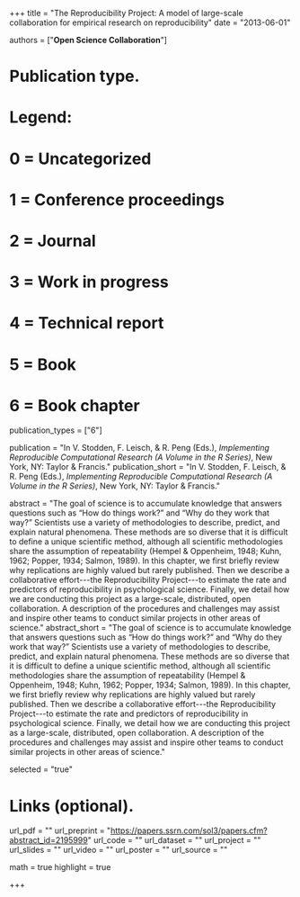 +++
title = "The Reproducibility Project: A model of large-scale collaboration for empirical research on reproducibility"
date = "2013-06-01"

authors = ["**Open Science Collaboration**"]

# Publication type.
# Legend:
# 0 = Uncategorized
# 1 = Conference proceedings
# 2 = Journal
# 3 = Work in progress
# 4 = Technical report
# 5 = Book
# 6 = Book chapter
publication_types = ["6"]

publication = "In V. Stodden, F. Leisch, & R. Peng (Eds.), *Implementing Reproducible Computational Research (A Volume in the R Series)*, New York, NY: Taylor & Francis."
publication_short = "In V. Stodden, F. Leisch, & R. Peng (Eds.), *Implementing Reproducible Computational Research (A Volume in the R Series)*, New York, NY: Taylor & Francis."

abstract = "The goal of science is to accumulate knowledge that answers questions such as “How do things work?” and “Why do they work that way?” Scientists use a variety of methodologies to describe, predict, and explain natural phenomena. These methods are so diverse that it is difficult to define a unique scientific method, although all scientific methodologies share the assumption of repeatability (Hempel & Oppenheim, 1948; Kuhn, 1962; Popper, 1934; Salmon, 1989). In this chapter, we first briefly review why replications are highly valued but rarely published. Then we describe a collaborative effort---the Reproducibility Project---to estimate the rate and predictors of reproducibility in psychological science. Finally, we detail how we are conducting this project as a large-scale, distributed, open collaboration. A description of the procedures and challenges may assist and inspire other teams to conduct similar projects in other areas of science."
abstract_short = "The goal of science is to accumulate knowledge that answers questions such as “How do things work?” and “Why do they work that way?” Scientists use a variety of methodologies to describe, predict, and explain natural phenomena. These methods are so diverse that it is difficult to define a unique scientific method, although all scientific methodologies share the assumption of repeatability (Hempel & Oppenheim, 1948; Kuhn, 1962; Popper, 1934; Salmon, 1989). In this chapter, we first briefly review why replications are highly valued but rarely published. Then we describe a collaborative effort---the Reproducibility Project---to estimate the rate and predictors of reproducibility in psychological science. Finally, we detail how we are conducting this project as a large-scale, distributed, open collaboration. A description of the procedures and challenges may assist and inspire other teams to conduct similar projects in other areas of science."

selected = "true"

# Links (optional).
url_pdf = ""
url_preprint = "https://papers.ssrn.com/sol3/papers.cfm?abstract_id=2195999"
url_code = ""
url_dataset = ""
url_project = ""
url_slides = ""
url_video = ""
url_poster = ""
url_source = ""


math = true
highlight = true

+++